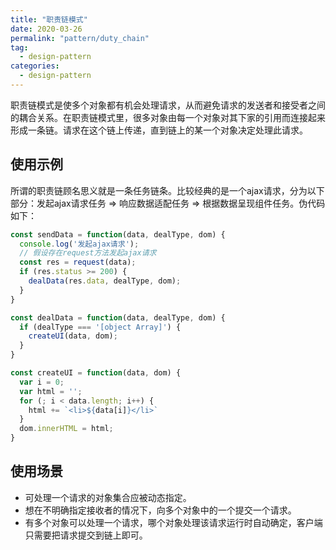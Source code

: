 ```yaml
---
title: "职责链模式"
date: 2020-03-26
permalink: "pattern/duty_chain"
tag:
  - design-pattern
categories:
  - design-pattern
---
```


职责链模式是使多个对象都有机会处理请求，从而避免请求的发送者和接受者之间的耦合关系。在职责链模式里，很多对象由每一个对象对其下家的引用而连接起来形成一条链。请求在这个链上传递，直到链上的某一个对象决定处理此请求。

## 使用示例

所谓的职责链顾名思义就是一条任务链条。比较经典的是一个ajax请求，分为以下部分：发起ajax请求任务 => 响应数据适配任务 => 根据数据呈现组件任务。伪代码如下：

```js
const sendData = function(data, dealType, dom) {
  console.log('发起ajax请求');
  // 假设存在request方法发起ajax请求
  const res = request(data);
  if (res.status >= 200) {
    dealData(res.data, dealType, dom);
  }
}

const dealData = function(data, dealType, dom) {
  if (dealType === '[object Array]') {
    createUI(data, dom);
  }
}

const createUI = function(data, dom) {
  var i = 0;
  var html = '';
  for (; i < data.length; i++) {
    html += `<li>${data[i]}</li>`
  }
  dom.innerHTML = html;
}
```

## 使用场景

- 可处理一个请求的对象集合应被动态指定。
- 想在不明确指定接收者的情况下，向多个对象中的一个提交一个请求。
- 有多个对象可以处理一个请求，哪个对象处理该请求运行时自动确定，客户端只需要把请求提交到链上即可。
